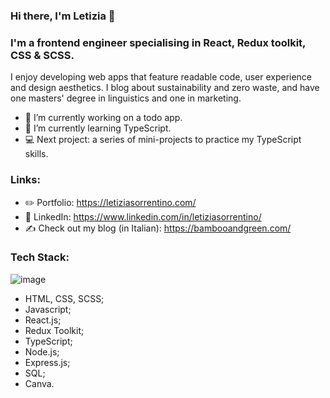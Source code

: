 ### Hi there, I'm Letizia 👋

<!--
**letizia-sorrentino/letizia-sorrentino** is a ✨ _special_ ✨ repository because its `README.md` (this file) appears on your GitHub profile.
-->

### I'm a frontend engineer specialising in React, Redux toolkit, CSS & SCSS.

I enjoy developing web apps that feature readable code, user experience and design aesthetics. I blog about sustainability and zero waste, and have one masters' degree in linguistics and one in marketing.

- 🔭 I’m currently working on a todo app.
- 🌱 I’m currently learning TypeScript.
- 💻 Next project: a series of mini-projects to practice my TypeScript skills.

### Links:
- ✏️ Portfolio: https://letiziasorrentino.com/ 
- 💼 LinkedIn: https://www.linkedin.com/in/letiziasorrentino/
- ✍ Check out my blog (in Italian): https://bambooandgreen.com/

### Tech Stack:
![image](https://github.com/letizia-sorrentino/letizia-sorrentino/assets/116899981/3f4c897c-2a30-49a5-ab89-a1825df7cb57)

- HTML, CSS, SCSS;
- Javascript;
- React.js;
- Redux Toolkit;
- TypeScript;
- Node.js;
- Express.js;
- SQL;
- Canva.
